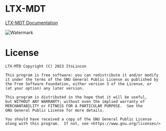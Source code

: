 # LTX-MDT
[LTX-MDT Documentation](https://ltx-scripts.gitbook.io/ltx-mdt/)

![Watermark](https://i.imgur.com/4Vxgp2B.jpg)

# License

```
LTX-MTD Copyright (C) 2023 ItsLincon

This program is free software: you can redistribute it and/or modify
it under the terms of the GNU General Public License as published by
the Free Software Foundation, either version 3 of the License, or
(at your option) any later version.

This program is distributed in the hope that it will be useful,
but WITHOUT ANY WARRANTY; without even the implied warranty of
MERCHANTABILITY or FITNESS FOR A PARTICULAR PURPOSE.  See the
GNU General Public License for more details.

You should have received a copy of the GNU General Public License
along with this program.  If not, see <https://www.gnu.org/licenses/>
```
